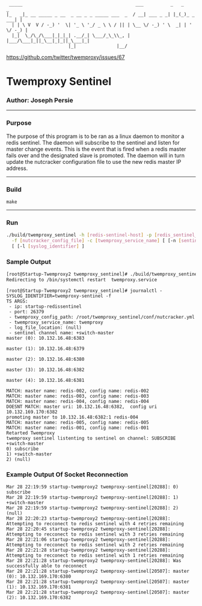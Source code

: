 ```
 _____                                          ___          _   _          _ 
|_   _|_ __ _____ _ __  _ __ _ _ _____ ___  _  / __| ___ _ _| |_(_)_ _  ___| |
  | | \ V  V / -_) '  \| '_ \ '_/ _ \ \ / || | \__ \/ -_) ' \  _| | ' \/ -_) |
  |_|  \_/\_/\___|_|_|_| .__/_| \___/_\_\\_, | |___/\___|_||_\__|_|_||_\___|_|
                       |_|               |__/                                 
```
https://github.com/twitter/twemproxy/issues/67
# Twemproxy Sentinel

### Author: Joseph Persie

---

### Purpose

The purpose of this program is to be ran as a linux daemon to monitor a redis sentinel. The daemon will
subscribe to the sentinel and listen for master change events. This is the event that is fired when a redis
master fails over and the designated slave is promoted. The daemon will in turn update the nutcracker 
configuration file to use the new redis master IP address.

---

### Build
 
`make`

---

### Run
```sh
./build/twemproxy_sentinel -h [redis-sentinel-host] -p [redis_sentinel_port] \
  -f [nutcracker_config_file] -c [twemproxy_service_name] [ [-n [sentinel_channel_name] ] \
  [ [-l [syslog_identifier] ]
```

### Sample Output

```sh
[root@Startup-Twemproxy2 twemproxy_sentinel]# ./build/twemproxy_sentinel -h startup-redissentinel -p 26379 -f /root/twemproxy_sentinel/conf/nutcracker.yml -c twemproxy
Redirecting to /bin/systemctl restart  twemproxy.service
```

```
[root@Startup-Twemproxy2 twemproxy_sentinel]# journalctl - SYSLOG_IDENTIFIER=twemproxy-sentinel -f
TS ARGS:
 - ip: startup-redissentinel
 - port: 26379
 - twemproxy_config_path: /root/twemproxy_sentinel/conf/nutcracker.yml
 - twemproxy_service_name: twemproxy
 - log_file_location: (null)
 - sentinel channel name: +switch-master
master (0): 10.132.16.48:6383

master (1): 10.132.16.48:6379

master (2): 10.132.16.48:6380

master (3): 10.132.16.48:6382

master (4): 10.132.16.48:6381

MATCH: master name: redis-002, config name: redis-002
MATCH: master name: redis-003, config name: redis-003
MATCH: master name: redis-004, config name: redis-004
DOESNT MATCH: master uri: 10.132.16.48:6382,  config uri 10.132.169.170:6382
promoting master to 10.132.16.48:6382:1 redis-004
MATCH: master name: redis-005, config name: redis-005
MATCH: master name: redis-001, config name: redis-001
Retarted Twemproxy
twemproxy sentinel listenting to sentinel on channel: SUBSCRIBE +switch-master
0) subscribe
1) +switch-master
2) (null)
```

### Example Output Of Socket Reconnection
```
Mar 28 22:19:59 startup-twemproxy2 twemproxy-sentinel[20288]: 0) subscribe
Mar 28 22:19:59 startup-twemproxy2 twemproxy-sentinel[20288]: 1) +switch-master
Mar 28 22:19:59 startup-twemproxy2 twemproxy-sentinel[20288]: 2) (null)
Mar 28 22:20:23 startup-twemproxy2 twemproxy-sentinel[20288]: Attempting to recconect to redis sentinel with 4 retries remaining
Mar 28 22:20:45 startup-twemproxy2 twemproxy-sentinel[20288]: Attempting to recconect to redis sentinel with 3 retries remaining
Mar 28 22:21:06 startup-twemproxy2 twemproxy-sentinel[20288]: Attempting to recconect to redis sentinel with 2 retries remaining
Mar 28 22:21:28 startup-twemproxy2 twemproxy-sentinel[20288]: Attempting to recconect to redis sentinel with 1 retries remaining
Mar 28 22:21:28 startup-twemproxy2 twemproxy-sentinel[20288]: Was successfully able to reconnect
Mar 28 22:21:28 startup-twemproxy2 twemproxy-sentinel[20507]: master (0): 10.132.169.170:6380
Mar 28 22:21:28 startup-twemproxy2 twemproxy-sentinel[20507]: master (1): 10.132.169.170:6381
Mar 28 22:21:28 startup-twemproxy2 twemproxy-sentinel[20507]: master (2): 10.132.169.170:6382
```
